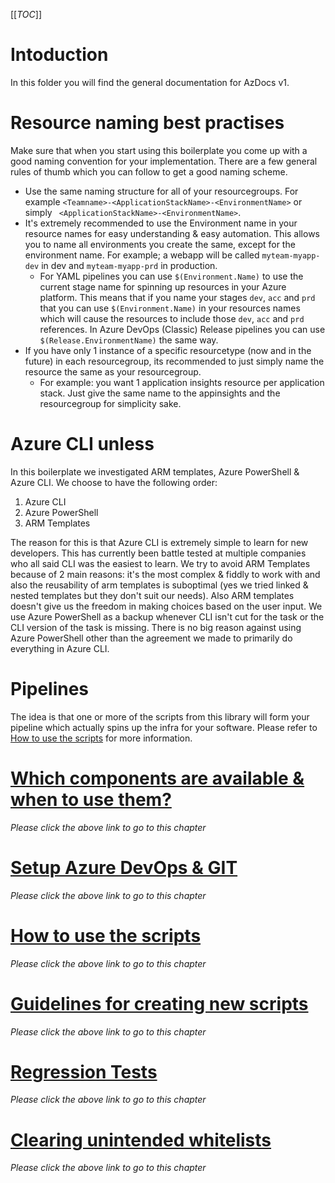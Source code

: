 [[_TOC_]]

# Intoduction

In this folder you will find the general documentation for AzDocs v1.

# Resource naming best practises

Make sure that when you start using this boilerplate you come up with a good naming convention for your implementation. There are a few general rules of thumb which you can follow to get a good naming scheme.

- Use the same naming structure for all of your resourcegroups. For example `<Teamname>-<ApplicationStackName>-<EnvironmentName>` or simply ` <ApplicationStackName>-<EnvironmentName>`.
- It's extremely recommended to use the Environment name in your resource names for easy understanding & easy automation. This allows you to name all environments you create the same, except for the environment name. For example; a webapp will be called `myteam-myapp-dev` in dev and `myteam-myapp-prd` in production.
  - For YAML pipelines you can use `$(Environment.Name)` to use the current stage name for spinning up resources in your Azure platform. This means that if you name your stages `dev`, `acc` and `prd` that you can use `$(Environment.Name)` in your resources names which will cause the resources to include those `dev`, `acc` and `prd` references. In Azure DevOps (Classic) Release pipelines you can use `$(Release.EnvironmentName)` the same way.
- If you have only 1 instance of a specific resourcetype (now and in the future) in each resourcegroup, its recommended to just simply name the resource the same as your resourcegroup.
  - For example: you want 1 application insights resource per application stack. Just give the same name to the appinsights and the resourcegroup for simplicity sake.

# Azure CLI unless

In this boilerplate we investigated ARM templates, Azure PowerShell & Azure CLI. We choose to have the following order:

1.  Azure CLI
2.  Azure PowerShell
3.  ARM Templates

The reason for this is that Azure CLI is extremely simple to learn for new developers. This has currently been battle tested at multiple companies who all said CLI was the easiest to learn. We try to avoid ARM Templates because of 2 main reasons: it's the most complex & fiddly to work with and also the reusability of arm templates is suboptimal (yes we tried linked & nested templates but they don't suit our needs). Also ARM templates doesn't give us the freedom in making choices based on the user input. We use Azure PowerShell as a backup whenever CLI isn't cut for the task or the CLI version of the task is missing. There is no big reason against using Azure PowerShell other than the agreement we made to primarily do everything in Azure CLI.

# Pipelines

The idea is that one or more of the scripts from this library will form your pipeline which actually spins up the infra for your software. Please refer to [How to use the scripts](/Azure/AzDocs-v1/General-Documentation/How-to-use-the-scripts) for more information.

# [Which components are available & when to use them?](/Azure/AzDocs-v1/General-Documentation/Which-components-are-available-and-when-to-use-them)

_Please click the above link to go to this chapter_

# [Setup Azure DevOps & GIT](/Azure/AzDocs-v1/General-Documentation/Setup-Azure-DevOps-and-GIT)

_Please click the above link to go to this chapter_

# [How to use the scripts](/Azure/AzDocs-v1/General-Documentation/How-to-use-the-scripts)

_Please click the above link to go to this chapter_

# [Guidelines for creating new scripts](/Azure/AzDocs-v1/General-Documentation/Guidelines-for-creating-new-scripts)

_Please click the above link to go to this chapter_

# [Regression Tests](/Azure/AzDocs-v1/General-Documentation/Regression-Tests)

_Please click the above link to go to this chapter_

# [Clearing unintended whitelists](/Azure/AzDocs-v1/General-Documentation/Clearing-unintended-whitelists)

_Please click the above link to go to this chapter_
